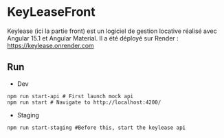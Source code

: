 # KeyLeaseFront

Keylease (ici la partie front) est un logiciel de gestion locative réalisé avec Angular 15.1 et Angular Material.
Il a été déployé sur Render : https://keylease.onrender.com

## Run

- Dev

```shell
npm run start-api # First launch mock api 
npm run start # Navigate to http://localhost:4200/
```

- Staging

```shell
npm run start-staging #Before this, start the keylease api
```
